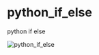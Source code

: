 # python_if_else
 python if else

![python_if_else](https://user-images.githubusercontent.com/18248422/169626828-88df7ffe-d941-4c79-9e4b-87525d4bc2e7.PNG)
